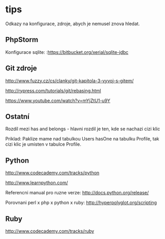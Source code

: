 tips
====

Odkazy na konfigurace, zdroje, abych je nemusel znova hledat.


PhpStorm
--------
Konfigurace sqlite: :https://bitbucket.org/xerial/sqlite-jdbc




Git zdroje
--------
http://www.fuzzy.cz/cs/clanky/git-kapitola-3-vyvoj-s-gitem/

http://rypress.com/tutorials/git/rebasing.html

https://www.youtube.com/watch?v=mYjZtU1-u9Y



Ostatní
-------
Rozdíl mezi has and belongs - hlavni rozdil je ten, kde se nachazi cizi klic

Priklad: Paklize mame nad tabulkou Users hasOne na tabulku Profile, tak cizi klic je umisten v tabulce Profile.


Python
-------
http://www.codecademy.com/tracks/python

http://www.learnpython.com/

Referencni manual pro ruzne verze: http://docs.python.org/release/

Porovnani perl x php x python x ruby: http://hyperpolyglot.org/scripting


Ruby
-------
http://www.codecademy.com/tracks/ruby





